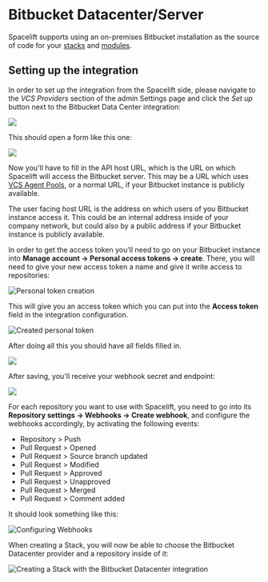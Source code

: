 # Bitbucket Datacenter/Server

Spacelift supports using an on-premises Bitbucket installation as the source of code for your [stacks](../../concepts/stack/README.md) and [modules](../../vendors/terraform/module-registry.md).

## Setting up the integration

In order to set up the integration from the Spacelift side, please navigate to the _VCS Providers_ section of the admin Settings page and click the _Set up_ button next to the Bitbucket Data Center integration:

![](<../../assets/screenshots/image (100).png>)

This should open a form like this one:

![](<../../assets/screenshots/image (101).png>)

Now you'll have to fill in the API host URL, which is the URL on which Spacelift will access the Bitbucket server. This may be a URL which uses [VCS Agent Pools](../../concepts/vcs-agent-pools.md), or a normal URL, if your Bitbucket instance is publicly available.

The user facing host URL is the address on which users of you Bitbucket instance access it. This could be an internal address inside of your company network, but could also by a public address if your Bitbucket instance is publicly available.

In order to get the access token you'll need to go on your Bitbucket instance into **Manage account -> Personal access tokens -> create**. There, you will need to give your new access token a name and give it write access to repositories:

![Personal token creation](<../../assets/screenshots/image (65).png>)

This will give you an access token which you can put into the **Access token** field in the integration configuration.

![Created personal token](<../../assets/screenshots/image (66).png>)

After doing all this you should have all fields filled in.

![](<../../assets/screenshots/image (102).png>)

After saving, you'll receive your webhook secret and endpoint:

![](<../../assets/screenshots/image (103).png>)

For each repository you want to use with Spacelift, you need to go into its **Repository settings -> Webhooks -> Create webhook**, and configure the webhooks accordingly, by activating the following events:

- Repository > Push
- Pull Request > Opened
- Pull Request > Source branch updated
- Pull Request > Modified
- Pull Request > Approved
- Pull Request > Unapproved
- Pull Request > Merged
- Pull Request > Comment added

It should look something like this:

![Configuring Webhooks](<../../assets/screenshots/bitbucket-datacenter-webhook-settings.png>)

When creating a Stack, you will now be able to choose the Bitbucket Datacenter provider and a repository inside of it:

![Creating a Stack with the Bitbucket Datacenter integration](<../../assets/screenshots/image (72).png>)
